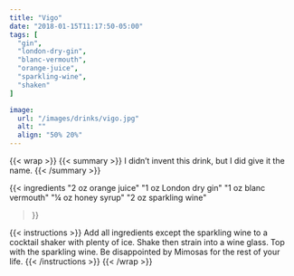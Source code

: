 ```yaml
---
title: "Vigo"
date: "2018-01-15T11:17:50-05:00"
tags: [
  "gin",
  "london-dry-gin",
  "blanc-vermouth",
  "orange-juice",
  "sparkling-wine",
  "shaken"
]

image:
  url: "/images/drinks/vigo.jpg"
  alt: ""
  align: "50% 20%"
---
```

{{< wrap >}}
{{< summary >}}
I didn’t invent this drink, but I did give it the name.
{{< /summary >}}

{{< ingredients
  "2 oz orange juice"
  "1 oz London dry gin"
  "1 oz blanc vermouth"
  "¼ oz honey syrup"
  "2 oz sparkling wine"
>}}

{{< instructions >}}
Add all ingredients except the sparkling wine to a cocktail shaker with plenty of ice. Shake then strain into a wine glass. Top with the sparkling wine. Be disappointed by Mimosas for the rest of your life.
{{< /instructions >}}
{{< /wrap >}}
